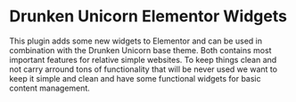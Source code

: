# Drunken Unicorn Elementor Widgets

This plugin adds some new widgets to Elementor and can be used in combination with the Drunken Unicorn base theme. Both contains most important features for relative simple websites. To keep things clean and not carry arround tons of functionality that will be never used we want to keep it simple and clean and have some functional widgets for basic content management. 
